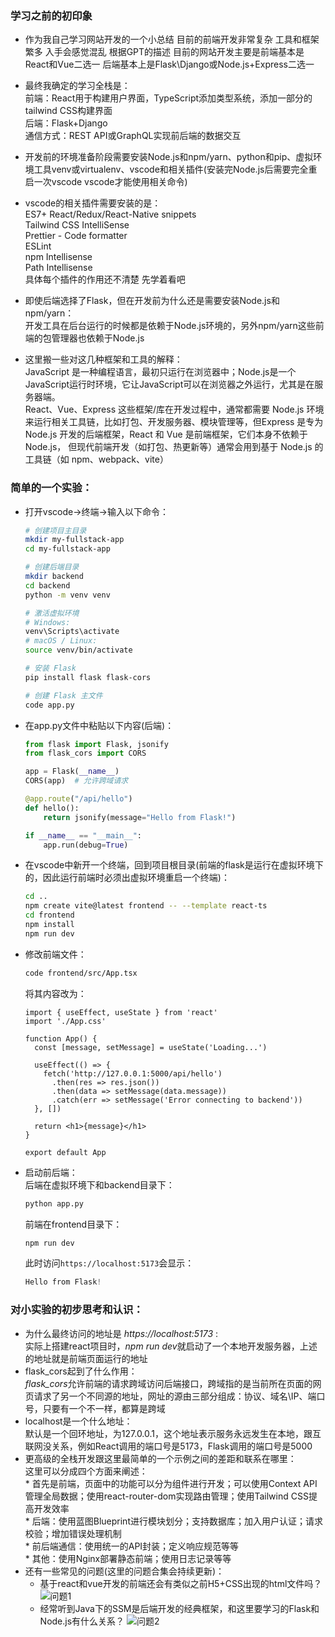 ### 学习之前的初印象

* 作为我自己学习网站开发的一个小总结 目前的前端开发非常复杂 工具和框架繁多 入手会感觉混乱 根据GPT的描述 目前的网站开发主要是前端基本是React和Vue二选一 后端基本上是Flask\Django或Node.js+Express二选一

* 最终我确定的学习全栈是：  
    前端：React用于构建用户界面，TypeScript添加类型系统，添加一部分的tailwind CSS构建界面  
    后端：Flask+Django  
    通信方式：REST API或GraphQL实现前后端的数据交互

* 开发前的环境准备阶段需要安装Node.js和npm/yarn、python和pip、虚拟环境工具venv或virtualenv、vscode和相关插件(安装完Node.js后需要完全重启一次vscode vscode才能使用相关命令)

* vscode的相关插件需要安装的是：  
  ES7+ React/Redux/React-Native snippets  
  Tailwind CSS IntelliSense  
  Prettier - Code formatter  
  ESLint  
  npm Intellisense  
  Path Intellisense  
  具体每个插件的作用还不清楚 先学着看吧
 
* 即使后端选择了Flask，但在开发前为什么还是需要安装Node.js和npm/yarn：   
  开发工具在后台运行的时候都是依赖于Node.js环境的，另外npm/yarn这些前端的包管理器也依赖于Node.js
  
* 这里搬一些对这几种框架和工具的解释：  
  JavaScript 是一种编程语言，最初只运行在浏览器中；Node.js是一个JavaScript运行时环境，它让JavaScript可以在浏览器之外运行，尤其是在服务器端。  
  React、Vue、Express 这些框架/库在开发过程中，通常都需要 Node.js 环境来运行相关工具链，比如打包、开发服务器、模块管理等，但Express 是专为 Node.js 开发的后端框架，React 和 Vue 是前端框架，它们本身不依赖于 Node.js，
  但现代前端开发（如打包、热更新等）通常会用到基于 Node.js 的工具链（如 npm、webpack、vite）

### 简单的一个实验：

* 打开vscode->终端->输入以下命令：
  ```bash
  # 创建项目主目录
  mkdir my-fullstack-app
  cd my-fullstack-app
  
  # 创建后端目录
  mkdir backend
  cd backend
  python -m venv venv
  
  # 激活虚拟环境
  # Windows:
  venv\Scripts\activate
  # macOS / Linux:
  source venv/bin/activate
  
  # 安装 Flask
  pip install flask flask-cors
  
  # 创建 Flask 主文件
  code app.py
  ```
* 在app.py文件中粘贴以下内容(后端)：
  ```python
  from flask import Flask, jsonify
  from flask_cors import CORS
  
  app = Flask(__name__)
  CORS(app)  # 允许跨域请求
  
  @app.route("/api/hello")
  def hello():
      return jsonify(message="Hello from Flask!")
  
  if __name__ == "__main__":
      app.run(debug=True)
  ```
* 在vscode中新开一个终端，回到项目根目录(前端的flask是运行在虚拟环境下的，因此运行前端时必须出虚拟环境重启一个终端)：
  ```bash
  cd ..
  npm create vite@latest frontend -- --template react-ts
  cd frontend
  npm install
  npm run dev
  ```
* 修改前端文件：
  ```bash
  code frontend/src/App.tsx
  ```
  将其内容改为：
  ```tsx
  import { useEffect, useState } from 'react'
  import './App.css'
  
  function App() {
    const [message, setMessage] = useState('Loading...')
  
    useEffect(() => {
      fetch('http://127.0.0.1:5000/api/hello')
        .then(res => res.json())
        .then(data => setMessage(data.message))
        .catch(err => setMessage('Error connecting to backend'))
    }, [])
  
    return <h1>{message}</h1>
  }
  
  export default App
  ```
* 启动前后端：  
  后端在虚拟环境下和backend目录下：
  ```bash
  python app.py
  ```
  前端在frontend目录下：
  ```bash
  npm run dev
  ```
  此时访问`https://localhost:5173`会显示：
  ```csharp
  Hello from Flask!
  ```

### 对小实验的初步思考和认识：
* 为什么最终访问的地址是 *https://localhost:5173* :  
  实际上搭建react项目时，*npm run dev*就启动了一个本地开发服务器，上述的地址就是前端页面运行的地址
* flask_cors起到了什么作用：  
  *flask_cors*允许前端的请求跨域访问后端接口，跨域指的是当前所在页面的网页请求了另一个不同源的地址，网址的源由三部分组成：协议、域名\IP、端口号，只要有一个不一样，都算是跨域
* localhost是一个什么地址：  
  默认是一个回环地址，为127.0.0.1，这个地址表示服务永远发生在本地，跟互联网没关系，例如React调用的端口号是5173，Flask调用的端口号是5000
* 更高级的全栈开发跟这里最简单的一个示例之间的差距和联系在哪里：  
  这里可以分成四个方面来阐述：  
      * 首先是前端，页面中的功能可以分为组件进行开发；可以使用Context API管理全局数据；使用react-router-dom实现路由管理；使用Tailwind CSS提高开发效率  
      * 后端：使用蓝图Blueprint进行模块划分；支持数据库；加入用户认证；请求校验；增加错误处理机制  
      * 前后端通信：使用统一的API封装；定义响应规范等等  
      * 其他：使用Nginx部署静态前端；使用日志记录等等  
* 还有一些常见的问题(这里的问题合集会持续更新)：   
  * 基于react和vue开发的前端还会有类似之前H5+CSS出现的html文件吗？
  ![问题1](https://github.com/wanna-bornb-disciplinant/lab_page/blob/main/images/1.png?raw=true)
  * 经常听到Java下的SSM是后端开发的经典框架，和这里要学习的Flask和Node.js有什么关系？
  ![问题2](https://github.com/wanna-bornb-disciplinant/lab_page/blob/main/images/2.png?raw=true)
  
  
